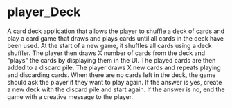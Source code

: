# player_Deck
A card deck application that allows the player to shuffle a deck of cards and play a card game that draws and plays cards until all cards in the deck have been used.
At the start of a new game, it shuffles all cards using a deck shuffler.
The player then draws X number of cards from the deck and "plays" the cards by displaying them in the UI.
The played cards are then added to a discard pile.
The player draws X new cards and repeats playing and discarding cards.
When there are no cards left in the deck, the game should ask the player if they want to play again.
If the answer is yes, create a new deck with the discard pile and start again.
If the answer is no, end the game with a creative message to the player.
